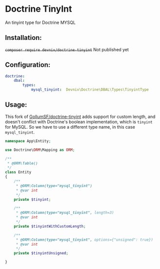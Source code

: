 # Doctrine TinyInt

An tinyint type for Doctrine MYSQL

## Installation:

~~```composer require devnix/doctrine-tinyint```~~ Not published yet

## Configuration:

```yaml
doctrine:
    dbal:
        types:
            mysql_tinyint:  Devnix\Doctrine\DBAL\Types\TinyintType
```

## Usage:

This fork of [GollumSF/doctrine-tinyint](https://github.com/GollumSF/doctrine-tinyint) adds support for custom length, and doesn't conflict with Doctrine's boolean implementation, which is `tinyint` for MySQL. So we have to use a different type name, in this case `mysql_tinyint`.

```php
namespace App\Entity;

use Doctrine\ORM\Mapping as ORM;

/**
 * @ORM\Table()
 */
class Entity 
{	
    /**
     * @ORM\Column(type="mysql_tinyint")
     * @var int
     */
    private $tinyint;

    /**
     * @ORM\Column(type="mysql_tinyint", length=3)
     * @var int
     */
    private $tinyintWithCustomLength;

    /**
     * @ORM\Column(type="mysql_tinyint", options={"unsigned": true})
     * @var int
     */
    private $tinyintUnsigned;

}
```
